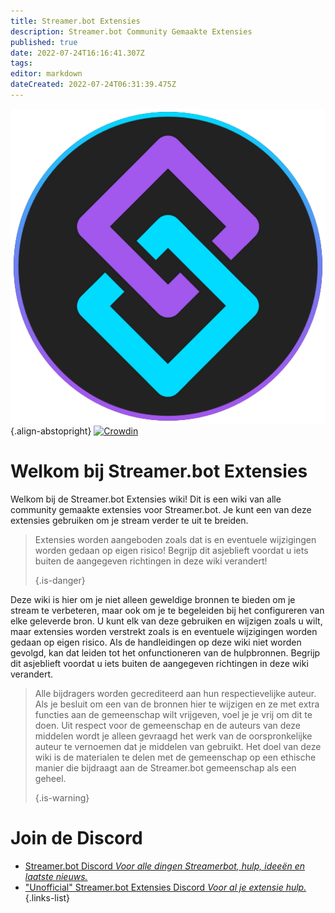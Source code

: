 ```yaml
---
title: Streamer.bot Extensies
description: Streamer.bot Community Gemaakte Extensies
published: true
date: 2022-07-24T16:16:41.307Z
tags: 
editor: markdown
dateCreated: 2022-07-24T06:31:39.475Z
---
```


![streamerbot.png](./logos/streamerbot.png){.align-abstopright}
[![Crowdin](https://badges.crowdin.net/streamer-bot-extensions-wiki/localized.svg)](https://translate.botextensions.dev/project/streamer-bot-extensions-wiki) 
# Welkom bij Streamer.bot Extensies

Welkom bij de Streamer.bot Extensies wiki! Dit is een wiki van alle community gemaakte extensies voor Streamer.bot. Je kunt een van deze extensies gebruiken om je stream verder te uit te breiden.
> Extensies worden aangeboden zoals dat is en eventuele wijzigingen worden gedaan op eigen risico! Begrijp dit asjeblieft voordat u iets buiten de aangegeven richtingen in deze wiki verandert! 
> 
> {.is-danger}

Deze wiki is hier om je niet alleen geweldige bronnen te bieden om je stream te verbeteren, maar ook om je te begeleiden bij het configureren van elke geleverde bron. U kunt elk van deze gebruiken en wijzigen zoals u wilt, maar extensies worden verstrekt zoals is en eventuele wijzigingen worden gedaan op eigen risico. Als de handleidingen op deze wiki niet worden gevolgd, kan dat leiden tot het onfunctioneren van de hulpbronnen. Begrijp dit asjeblieft voordat u iets buiten de aangegeven richtingen in deze wiki verandert.
> Alle bijdragers worden gecrediteerd aan hun respectievelijke auteur. Als je besluit om een van de bronnen hier te wijzigen en ze met extra functies aan de gemeenschap wilt vrijgeven, voel je je vrij om dit te doen. Uit respect voor de gemeenschap en de auteurs van deze middelen wordt je alleen gevraagd het werk van de oorspronkelijke auteur te vernoemen dat je middelen van gebruikt. Het doel van deze wiki is de materialen te delen met de gemeenschap op een ethische manier die bijdraagt aan de Streamer.bot gemeenschap als een geheel. 
> 
> {.is-warning}

# Join de Discord

- [Streamer.bot Discord *Voor alle dingen Streamerbot, hulp, ideeën en laatste nieuws.*](https://discord.gg/6jBaYeatnZ)
- ["Unofficial" Streamer.bot Extensies Discord *Voor al je extensie hulp.*](https://discord.gg/a9ttKtkUZ7)
{.links-list}


